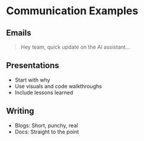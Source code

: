 # Communication Examples

## Emails
> Hey team, quick update on the AI assistant...

## Presentations
- Start with why
- Use visuals and code walkthroughs
- Include lessons learned

## Writing
- Blogs: Short, punchy, real
- Docs: Straight to the point